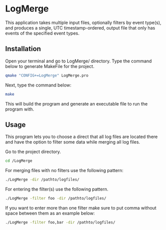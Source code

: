 # LogMerge

This application takes multiple input files, optionally filters by event type(s), and produces a single, UTC timestamp-ordered, output file that only has events of the specified event types. 

## Installation

Open your terminal and go to LogMerge/ directory.
Type the command below to generate MakeFile for the project.

```bash
qmake "CONFIG+=LogMerge" LogMerge.pro
```
Next, type the command below:

```bash
make
```
This will build the program and generate an executable file to run the program with.


## Usage

This program lets you to choose a direct that all log files are located there and have the option to filter some data while merging all log files.

Go to the project directory.

```bash
cd /LogMerge
```

For merging files with no filters use the following pattern:

```bash
./LogMerge -dir /pathto/logfiles/
```

For entering the filter(s) use the following pattern.


```bash
./LogMerge -filter foo -dir /pathto/logfiles/
```

If you want to enter more than one filter make sure to put comma without space between them as an example below:

```bash
./LogMerge -filter foo,bar -dir /pathto/logfiles/
```


